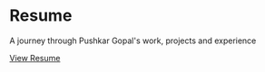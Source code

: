 # Resume
A journey through Pushkar Gopal's work, projects and experience

[View Resume](https://pushkargopal.github.io/Resume/resume.html)
